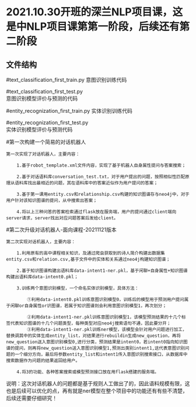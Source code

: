 
2021.10.30开班的深兰NLP项目课，这是中NLP项目课第第一阶段，后续还有第二阶段
===================================================================

## 文件结构

#text_classification_first_train.py
	意图识别训练代码

#text_classification_first_test.py   
	意图识别模型评价与预测的代码
	
#entity_recognization_first_train.py 
	实体识别训练代码

#entity_recognization_first_test.py  
	实体识别模型评价与预测代码
	
#第一次构建一个简易的对话机器人

	第一次实现了对话机器人，主要内容：
	
		1.基于robot_template.xml文件内容，实现了基于机器人自身属性提问与答案搜索；
		
		2.基于对话语料库conversation_test.txt，对于用户提出的问题，按照相似性匹配原理从语料库找出最相近的问题，其在语料库中的答案近似作为用户提问的答案；
		
		3.基于第一课用entity.csv和relationship.csv构建的知识图谱存与neo4j中，对于用户针对该知识图谱的提问，从中搜索出答案；
		
		4.将以上三种问答的答案检索通过flask放在服务端，用户的提问通过client端向server请求，server找出对应问题答案后发给client。
		
#第二次升级对话机器人-面向课程-20211121版本

	第二次实现对话机器人，主要内容：
	
		1.利用原有的高中课程相关知识，及通过爬虫获取到的诗人简介构建出数据集entity.csv和relation.csv,基于文件中的实体和关系通过neo4j构建知识图谱；
		
		2.基于知识图谱构建出语料库data-intent1-ner.pkl，基于闲聊+自身属性+知识图谱构建出语料库data-intent0.pkl；
		
		3.训练两个意图识别模型，一个命名实体识别模型，具体方法：
		
			①利用data-intent0.pkl训练意图识别模型0，训练后的模型用于预测用户提问属于闲聊or自身属性or识图谱，若属于知识图谱则会利用意图识别模型1，再次划分；
			
			②利用data-intent1-ner.pkl训练意图识别模型1，该模型预测结果的十几个标签代表知识图谱的十几个问题类型，每种类型对应neo4j搜索语句不通，因此要分开；
			③利用data-intent1-ner.pkl训练ner模型，该模型会针对用户问题进行加工，替换调其中的实体生成entity_list，对结果进行rebuildin生成new_question，再将new_question送入意图识别模型0,进行分类，预测结果是intent0，若intent0指向知识图谱的提问，则再将new_question送入意图识别模型1,预测出类别intent1,这代表意图识别问题的一个细分方向，最后将参数entity_list和intent1传入意图识别搜索接口，从数据库中搜索数据作为问题的结果返回给用户。
			
		4.将3的功能、各种答案搜索或模型预测接口放在用flask搭建的服务端。
		
说明：这次对话机器人的问题都是基于规则人工做出了的，因此语料规模有限，这也是后续可以优化的点，再有就是ner模型在整个项目中的功能还有有些不清楚，后续还需要仔细研究！
			
